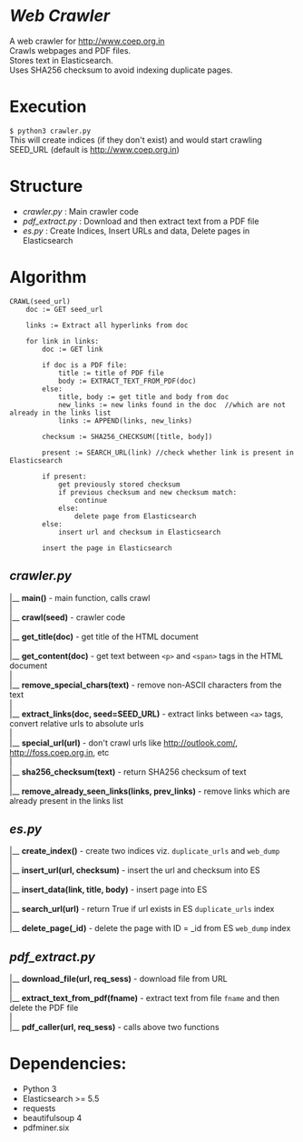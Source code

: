 # _Web Crawler_
A web crawler for http://www.coep.org.in  
Crawls webpages and PDF files.  
Stores text in Elasticsearch.  
Uses SHA256 checksum to avoid indexing duplicate pages.  

# Execution
`$ python3 crawler.py`  
This will create indices (if they don't exist) and would start crawling SEED_URL (default is http://www.coep.org.in)

# Structure
  - _crawler.py_ : Main crawler code  
  - _pdf_extract.py_ : Download and then extract text from a PDF file  
  - _es.py_ : Create Indices, Insert URLs and data, Delete pages in Elasticsearch  

# Algorithm  
 
	CRAWL(seed_url)
		doc := GET seed_url
		
		links := Extract all hyperlinks from doc
		
		for link in links:
			doc := GET link
			
			if doc is a PDF file:
				title := title of PDF file
				body := EXTRACT_TEXT_FROM_PDF(doc)
			else:
				title, body := get title and body from doc
				new_links := new links found in the doc  //which are not already in the links list
				links := APPEND(links, new_links)
			
			checksum := SHA256_CHECKSUM([title, body])
			
			present := SEARCH_URL(link) //check whether link is present in Elasticsearch
			
			if present:
				get previously stored checksum
				if previous checksum and new checksum match:
					continue
				else:
					delete page from Elasticsearch
			else:
				insert url and checksum in Elasticsearch
			
			insert the page in Elasticsearch

## _crawler.py_
  |__ **main()** - main function, calls crawl  
  |  
  |__ **crawl(seed)** - crawler code  
  |  
  |__ **get_title(doc)** - get title of the HTML document  
  |  
  |__ **get_content(doc)** - get text between `<p>` and `<span>` tags in the HTML document  
  |  
  |__ **remove_special_chars(text)** - remove non-ASCII characters from the text  
  |  
  |__ **extract_links(doc, seed=SEED_URL)** - extract links between `<a>` tags, convert relative urls to absolute urls  
  |  
  |__ **special_url(url)** - don't crawl urls like http://outlook.com/, http://foss.coep.org.in, etc  
  |  
  |__ **sha256_checksum(text)** - return SHA256 checksum of text  
  |  
  |__ **remove_already_seen_links(links, prev_links)** - remove links which are already present in the links list  

## _es.py_
  |__ **create_index()** - create two indices viz. `duplicate_urls` and `web_dump`  
  |  
  |__ **insert_url(url, checksum)** - insert the url and checksum into ES  
  |  
  |__ **insert_data(link, title, body)** - insert page into ES  
  |  
  |__ **search_url(url)** - return True if url exists in ES `duplicate_urls` index  
  |  
  |__ **delete_page(_id)** - delete the page with ID = _id from ES `web_dump` index  

## _pdf_extract.py_
  |__ **download_file(url, req_sess)** - download file from URL  
  |  
  |__ **extract_text_from_pdf(fname)** - extract text from file `fname` and then delete the PDF file  
  |  
  |__ **pdf_caller(url, req_sess)** - calls above two functions  
  
# Dependencies:
  - Python 3  
  - Elasticsearch >= 5.5
  - requests  
  - beautifulsoup 4  
  - pdfminer.six  
